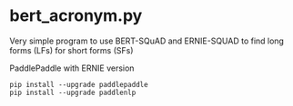 # bert_acronym.py
Very simple program to use BERT-SQuAD and ERNIE-SQUAD to find long forms (LFs) for short forms (SFs)

PaddlePaddle with ERNIE version

    pip install --upgrade paddlepaddle
    pip install --upgrade paddlenlp
